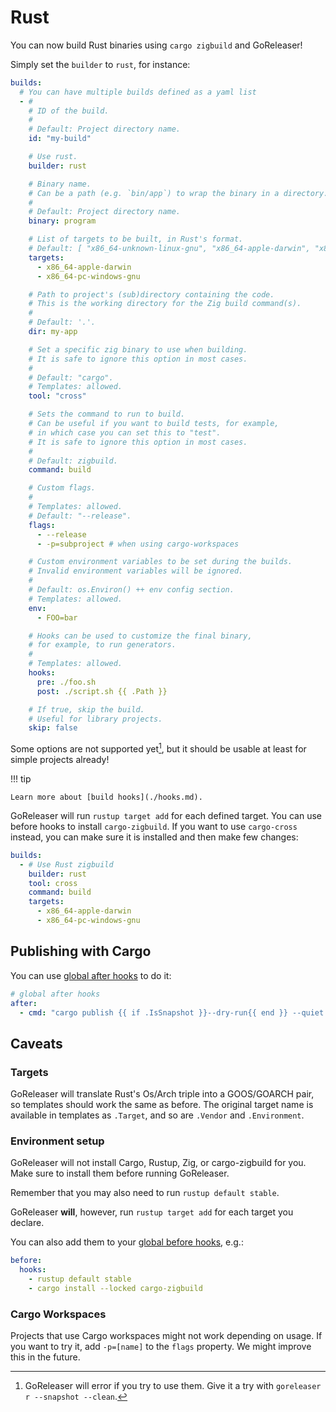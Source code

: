 # Rust

<!-- md:version v2.5 -->

<!-- md:alpha -->

You can now build Rust binaries using `cargo zigbuild` and GoReleaser!

Simply set the `builder` to `rust`, for instance:

```yaml title=".goreleaser.yaml"
builds:
  # You can have multiple builds defined as a yaml list
  - #
    # ID of the build.
    #
    # Default: Project directory name.
    id: "my-build"

    # Use rust.
    builder: rust

    # Binary name.
    # Can be a path (e.g. `bin/app`) to wrap the binary in a directory.
    #
    # Default: Project directory name.
    binary: program

    # List of targets to be built, in Rust's format.
    # Default: [ "x86_64-unknown-linux-gnu", "x86_64-apple-darwin", "x86_64-pc-windows-gnu", "aarch64-unknown-linux-gnu", "aarch64-apple-darwin" ]
    targets:
      - x86_64-apple-darwin
      - x86_64-pc-windows-gnu

    # Path to project's (sub)directory containing the code.
    # This is the working directory for the Zig build command(s).
    #
    # Default: '.'.
    dir: my-app

    # Set a specific zig binary to use when building.
    # It is safe to ignore this option in most cases.
    #
    # Default: "cargo".
    # Templates: allowed.
    tool: "cross"

    # Sets the command to run to build.
    # Can be useful if you want to build tests, for example,
    # in which case you can set this to "test".
    # It is safe to ignore this option in most cases.
    #
    # Default: zigbuild.
    command: build

    # Custom flags.
    #
    # Templates: allowed.
    # Default: "--release".
    flags:
      - --release
      - -p=subproject # when using cargo-workspaces

    # Custom environment variables to be set during the builds.
    # Invalid environment variables will be ignored.
    #
    # Default: os.Environ() ++ env config section.
    # Templates: allowed.
    env:
      - FOO=bar

    # Hooks can be used to customize the final binary,
    # for example, to run generators.
    #
    # Templates: allowed.
    hooks:
      pre: ./foo.sh
      post: ./script.sh {{ .Path }}

    # If true, skip the build.
    # Useful for library projects.
    skip: false
```

Some options are not supported yet[^fail], but it should be usable at least for
simple projects already!

!!! tip

    Learn more about [build hooks](./hooks.md).

GoReleaser will run `rustup target add` for each defined target.
You can use before hooks to install `cargo-zigbuild`.
If you want to use `cargo-cross` instead, you can make sure it is installed and
then make few changes:

```yaml title=".goreleaser.yaml"
builds:
  - # Use Rust zigbuild
    builder: rust
    tool: cross
    command: build
    targets:
      - x86_64-apple-darwin
      - x86_64-pc-windows-gnu
```

## Publishing with Cargo

You can use [global after hooks](../hooks.md) to do it:

```yaml title=".goreleaser.yaml"
# global after hooks
after:
  - cmd: "cargo publish {{ if .IsSnapshot }}--dry-run{{ end }} --quiet --no-verify"
```

## Caveats

### Targets

GoReleaser will translate Rust's Os/Arch triple into a GOOS/GOARCH pair, so
templates should work the same as before.
The original target name is available in templates as `.Target`, and so are
`.Vendor` and `.Environment`.

### Environment setup

GoReleaser will not install Cargo, Rustup, Zig, or cargo-zigbuild for you.
Make sure to install them before running GoReleaser.

Remember that you may also need to run `rustup default stable`.

GoReleaser **will**, however, run `rustup target add` for each target you
declare.

You can also add them to your [global before hooks](../hooks.md), e.g.:

```yaml title=".goreleaser.yaml"
before:
  hooks:
    - rustup default stable
    - cargo install --locked cargo-zigbuild
```

### Cargo Workspaces

Projects that use Cargo workspaces might not work depending on usage.
If you want to try it, add `-p=[name]` to the `flags` property.
We might improve this in the future.

[^fail]:
    GoReleaser will error if you try to use them. Give it a try with
    `goreleaser r --snapshot --clean`.

<!-- md:templates -->

